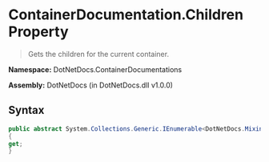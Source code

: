 # ContainerDocumentation.Children Property
> Gets the children for the current container.

**Namespace:** DotNetDocs.ContainerDocumentations

**Assembly:** DotNetDocs (in DotNetDocs.dll v1.0.0)
## Syntax
```csharp
public abstract System.Collections.Generic.IEnumerable<DotNetDocs.Mixins.Contracts.IDocumentation> Children
{
get;
}
```
